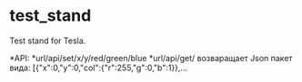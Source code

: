 # test_stand
Test stand for Tesla.

*API: 
 *url/api/set/x/y/red/green/blue
 *url/api/get/ возваращает Json пакет вида: [{"x":0,"y":0,"col":{"r":255,"g":0,"b":1}},...
     
